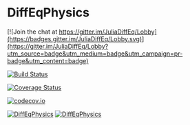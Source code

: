 # DiffEqPhysics

[![Join the chat at https://gitter.im/JuliaDiffEq/Lobby](https://badges.gitter.im/JuliaDiffEq/Lobby.svg)](https://gitter.im/JuliaDiffEq/Lobby?utm_source=badge&utm_medium=badge&utm_campaign=pr-badge&utm_content=badge)

[![Build Status](https://travis-ci.org/ChrisRackauckas/DiffEqPhysics.jl.svg?branch=master)](https://travis-ci.org/ChrisRackauckas/DiffEqPhysics.jl)

[![Coverage Status](https://coveralls.io/repos/ChrisRackauckas/DiffEqPhysics.jl/badge.svg?branch=master&service=github)](https://coveralls.io/github/ChrisRackauckas/DiffEqPhysics.jl?branch=master)

[![codecov.io](http://codecov.io/github/ChrisRackauckas/DiffEqPhysics.jl/coverage.svg?branch=master)](http://codecov.io/github/ChrisRackauckas/DiffEqPhysics.jl?branch=master)

[![DiffEqPhysics](http://pkg.julialang.org/badges/DiffEqPhysics_0.5.svg)](http://pkg.julialang.org/?pkg=DiffEqPhysics)
[![DiffEqPhysics](http://pkg.julialang.org/badges/DiffEqPhysics_0.6.svg)](http://pkg.julialang.org/?pkg=DiffEqPhysics)
